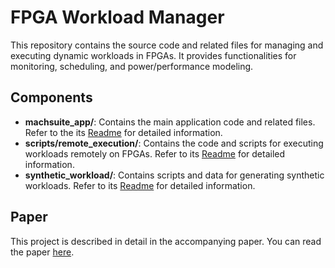 # FPGA Workload Manager

This repository contains the source code and related files for managing and executing dynamic workloads in FPGAs. It provides functionalities for monitoring, scheduling, and power/performance modeling.

## Components

- **machsuite_app/**: Contains the main application code and related files. Refer to the its [Readme](machsuite_app/readme.md) for detailed information.
- **scripts/remote_execution/**: Contains the code and scripts for executing workloads remotely on FPGAs. Refer to its [Readme](scripts/remote_execution/readme.md) for detailed information.
- **synthetic_workload/**: Contains scripts and data for generating synthetic workloads. Refer to its [Readme](synthetic_workload/readme.md) for detailed information.

## Paper

This project is described in detail in the accompanying paper. You can read the paper [here](https://doi.org/10.1016/j.micpro.2024.105050).
